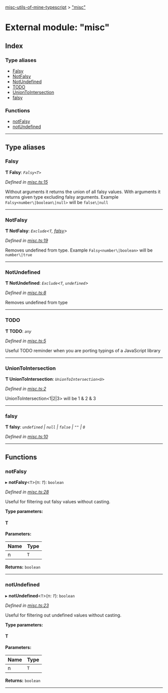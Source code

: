 [misc-utils-of-mine-typescript](../README.md) > ["misc"](../modules/_misc_.md)

# External module: "misc"

## Index

### Type aliases

* [Falsy](_misc_.md#falsy)
* [NotFalsy](_misc_.md#notfalsy)
* [NotUndefined](_misc_.md#notundefined)
* [TODO](_misc_.md#todo)
* [UnionToIntersection](_misc_.md#uniontointersection)
* [falsy](_misc_.md#falsy-1)

### Functions

* [notFalsy](_misc_.md#notfalsy-1)
* [notUndefined](_misc_.md#notundefined-1)

---

## Type aliases

<a id="falsy"></a>

###  Falsy

**Ƭ Falsy**: *`Falsy<T>`*

*Defined in [misc.ts:15](https://github.com/cancerberoSgx/misc-utils-of-mine/blob/1ccd4e0/misc-utils-of-mine-typescript/src/misc.ts#L15)*

Without arguments it returns the union of all falsy values. With arguments it returns given type excluding falsy arguments. Example `Falsy<number\|boolean\|null>` will be `false\|null`

___
<a id="notfalsy"></a>

###  NotFalsy

**Ƭ NotFalsy**: *`Exclude`<`T`, [falsy](_misc_.md#falsy-1)>*

*Defined in [misc.ts:19](https://github.com/cancerberoSgx/misc-utils-of-mine/blob/1ccd4e0/misc-utils-of-mine-typescript/src/misc.ts#L19)*

Removes undefined from type. Example `Falsy<number\|boolean>` will be `number\|true`

___
<a id="notundefined"></a>

###  NotUndefined

**Ƭ NotUndefined**: *`Exclude`<`T`, `undefined`>*

*Defined in [misc.ts:8](https://github.com/cancerberoSgx/misc-utils-of-mine/blob/1ccd4e0/misc-utils-of-mine-typescript/src/misc.ts#L8)*

Removes undefined from type

___
<a id="todo"></a>

###  TODO

**Ƭ TODO**: *`any`*

*Defined in [misc.ts:5](https://github.com/cancerberoSgx/misc-utils-of-mine/blob/1ccd4e0/misc-utils-of-mine-typescript/src/misc.ts#L5)*

Useful TODO reminder when you are porting typings of a JavaScript library

___
<a id="uniontointersection"></a>

###  UnionToIntersection

**Ƭ UnionToIntersection**: *`UnionToIntersection<U>`*

*Defined in [misc.ts:2](https://github.com/cancerberoSgx/misc-utils-of-mine/blob/1ccd4e0/misc-utils-of-mine-typescript/src/misc.ts#L2)*

UnionToIntersection<1\|2\|3> will be 1 & 2 & 3

___
<a id="falsy-1"></a>

###  falsy

**Ƭ falsy**: *`undefined` \| `null` \| `false` \| `""` \| `0`*

*Defined in [misc.ts:10](https://github.com/cancerberoSgx/misc-utils-of-mine/blob/1ccd4e0/misc-utils-of-mine-typescript/src/misc.ts#L10)*

___

## Functions

<a id="notfalsy-1"></a>

###  notFalsy

▸ **notFalsy**<`T`>(n: *`T`*): `boolean`

*Defined in [misc.ts:28](https://github.com/cancerberoSgx/misc-utils-of-mine/blob/1ccd4e0/misc-utils-of-mine-typescript/src/misc.ts#L28)*

Useful for filtering out falsy values without casting.

**Type parameters:**

#### T 
**Parameters:**

| Name | Type |
| ------ | ------ |
| n | `T` |

**Returns:** `boolean`

___
<a id="notundefined-1"></a>

###  notUndefined

▸ **notUndefined**<`T`>(n: *`T`*): `boolean`

*Defined in [misc.ts:23](https://github.com/cancerberoSgx/misc-utils-of-mine/blob/1ccd4e0/misc-utils-of-mine-typescript/src/misc.ts#L23)*

Useful for filtering out undefined values without casting.

**Type parameters:**

#### T 
**Parameters:**

| Name | Type |
| ------ | ------ |
| n | `T` |

**Returns:** `boolean`

___

